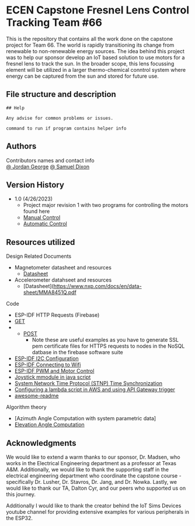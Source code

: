 # ECEN Capstone Fresnel Lens Control Tracking Team #66

This is the repository that contains all the work done on the capstone project for Team 66.
The world is rapidly transitioning its change from renewable to non-renewable energy sources.
The idea behind this project was to help our sponsor develop an IoT based solution to use motors
for a fresnel lens to track the sun. In the broader scope, this lens focussing element will be 
utilized in a larger thermo-chemical conntrol system where energy can be captured from the sun 
and stored for future use.

## File structure and description

```
## Help

Any advise for common problems or issues.

command to run if program contains helper info
```

## Authors

Contributors names and contact info  
[@ Jordan George](jgeorge5@tamu.edu)
[@ Samuel Dixon](samueldixon@tamu.edu)

## Version History

* 1.0 (4/26/2023)
    * Project major revision 1 with two programs for controlling the motors found here
    *    [Manual Control]()
    *    [Automatic Control]()


## Resources utilized

Design Related Documents
* Magnetometer datasheet and resources
   * [Datasheet](https://www.espruino.com/files/MMC5603NJ.pdf)
* Accelerometer datahseet and resources
   * [Datasheet](https://www.nxp.com/docs/en/data-sheet/MMA8451Q.pdf

Code
* ESP-IDF HTTP Requests (Firebase)
*  [GET](https://www.youtube.com/watch?v=8uBIBfUBCt8)
*  * [POST](https://www.youtube.com/watch?v=99McYBmKcTw)
     * Note these are useful examples as you have to generate SSL pem certificate files for HTTPS requests to nodes in the NoSQL datbase in the firebase              software suite
* [ESP-IDF I2C Configuration]()
* [ESP-IDF Connecting to Wifi](https://www.youtube.com/@simsiotdevices6219)
* [ESP-IDF PWM and Motor Control](https://docs.espressif.com/projects/esp-idf/en/latest/esp32/api-reference/peripherals/mcpwm.html)
* [Joystick mmodule in java script](https://github.com/bobboteck/JoyStick)
* [System Network Time Protocol (STNP) Time Synchronization](https://techtutorialsx.com/2021/09/01/esp32-system-time-and-sntp/)
* [Configuring a lambda script in AWS and using API Gateway trigger](https://docs.aws.amazon.com/lambda/latest/dg/services-apigateway.html)
* [awesome-readme](https://github.com/matiassingers/awesome-readme)

Algorithm theory
* [Azimuth Angle Computation with system parametric data]
* [Elevation Angle Computation](https://www.cuemath.com/trigonometry/angle-of-elevation/)


## Acknowledgments
We would like to extend a warm thanks to our sponsor, Dr. Madsen, who works in the Electrical Engineering 
department as a professor at Texas A&M. Additionally, we would like to thank the supporting staff in the
electrical engineering department who coordinate the capstone course - specifically Dr. Lusher, Dr. Stavros,
Dr. Jang, and Dr. Nowka. Lastly, we would like to thank our TA, Dalton Cyr, and our peers who supported us on 
this journey. 

Additionally I would like to thank the creator behind the IoT Sims Devices youtube channel for providing extensive examples for various peripherals in the ESP32.

